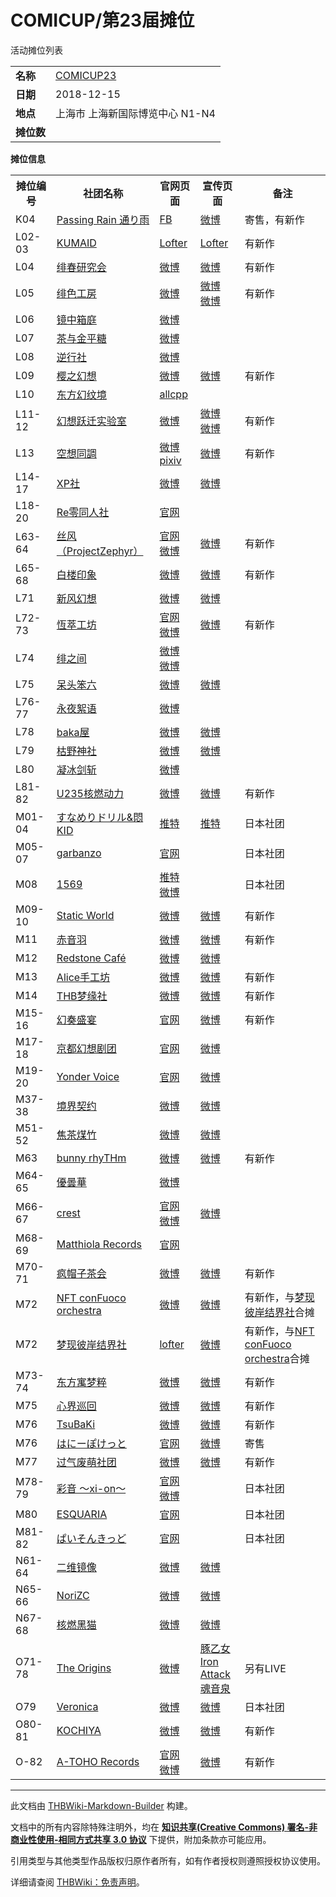 # COMICUP/第23届摊位

<!-- source html: G:\repos\THBWiki-Markdown-Builder\THBWikiMarkdown\Temp\main\7\72\ns0%3ACOMICUP%2F%E7%AC%AC23%E5%B1%8A%E6%91%8A%E4%BD%8D.html -->

活动摊位列表

  
  

  


<table>

<tbody><tr>
<td><b>名称</b></td>
<td><a href="/COMICUP#23" title="COMICUP">COMICUP23</a>
</td></tr>
<tr>
<td><b>日期</b></td>
<td>2018-12-15
</td></tr>
<tr>
<td><b>地点</b></td>
<td>上海市 上海新国际博览中心 N1-N4
</td></tr>
<tr>
<td><b>摊位数</b></td>
<td>
</td></tr></tbody></table>


 **摊位信息**   

<table><tbody><tr><th>摊位编号</th><th>社团名称</th><th>官网页面</th><th>宣传页面</th><th>备注</th></tr><tr><td id="Passing_Rain_通り雨">K04</td><td><a href="/index.php?title=Passing_Rain_%E9%80%9A%E3%82%8A%E9%9B%A8&amp;action=edit&amp;redlink=1" class="new" title="Passing Rain 通り雨（页面不存在）">Passing Rain 通り雨</a></td><td><a rel="nofollow" class="external text" href="https://www.facebook.com/tooriame/">FB</a></td><td><a rel="nofollow" class="external text" href="https://weibo.com/1758042173/H6LmmDvW7?refer_flag=1001030103_">微博</a></td><td>寄售，有新作</td></tr>
<tr><td id="KUMAID">L02-03</td><td><a href="/index.php?title=KUMAID&amp;action=edit&amp;redlink=1" class="new" title="KUMAID（页面不存在）">KUMAID</a></td><td><a rel="nofollow" class="external text" href="http://janna414.lofter.com/">Lofter</a></td><td><a rel="nofollow" class="external text" href="http://janna414.lofter.com/post/118d22_12cead418">Lofter</a></td><td>有新作</td></tr>
<tr><td id="绯春研究会">L04</td><td><a href="./绯春研究会.md" title="绯春研究会">绯春研究会</a></td><td><a rel="nofollow" class="external text" href="https://weibo.com/hisoutara">微博</a></td><td><a rel="nofollow" class="external text" href="https://weibo.com/3420365850/H61Ii2hGa?refer_flag=1001030103_">微博</a></td><td>有新作</td></tr>
<tr><td id="绯色工房">L05</td><td><a href="/index.php?title=%E7%BB%AF%E8%89%B2%E5%B7%A5%E6%88%BF&amp;action=edit&amp;redlink=1" class="new" title="绯色工房（页面不存在）">绯色工房</a></td><td><a rel="nofollow" class="external text" href="https://weibo.com/u/1044996652">微博</a></td><td><a rel="nofollow" class="external text" href="https://weibo.com/1044996652/GzFD8zWuP?from=page_1005051044996652_profile&amp;wvr=6&amp;mod=weibotime">微博</a><br><a rel="nofollow" class="external text" href="https://weibo.com/1044996652/H0Czba6nQ?from=page_1005051044996652_profile&amp;wvr=6&amp;mod=weibotime">微博</a></td><td>有新作</td></tr>
<tr><td id="镜中箱庭">L06</td><td><a href="./镜中箱庭.md" title="镜中箱庭">镜中箱庭</a></td><td><a rel="nofollow" class="external text" href="https://weibo.com/u/6339306659">微博</a></td><td></td><td></td></tr>
<tr><td id="茶与金平糖">L07</td><td><a href="/index.php?title=%E8%8C%B6%E4%B8%8E%E9%87%91%E5%B9%B3%E7%B3%96&amp;action=edit&amp;redlink=1" class="new" title="茶与金平糖（页面不存在）">茶与金平糖</a></td><td><a rel="nofollow" class="external text" href="https://weibo.com/u/3497730527">微博</a></td><td></td><td></td></tr>
<tr><td id="逆行社">L08</td><td><a href="./逆行社.md" title="逆行社">逆行社</a></td><td><a rel="nofollow" class="external text" href="https://weibo.com/MrCrys">微博</a></td><td></td><td></td></tr>
<tr><td id="樱之幻想">L09</td><td><a href="./樱之幻想.md" title="樱之幻想">樱之幻想</a></td><td><a rel="nofollow" class="external text" href="https://weibo.com/u/6878863753">微博</a></td><td><a rel="nofollow" class="external text" href="https://weibo.com/6878863753/H6mV7spQU?from=page_1005056878863753_profile&amp;wvr=6&amp;mod=weibotime">微博</a></td><td>有新作</td></tr>
<tr><td id="东方幻纹境">L10</td><td><a href="/index.php?title=%E4%B8%9C%E6%96%B9%E5%B9%BB%E7%BA%B9%E5%A2%83&amp;action=edit&amp;redlink=1" class="new" title="东方幻纹境（页面不存在）">东方幻纹境</a></td><td><a rel="nofollow" class="external text" href="http://www.allcpp.cn/d/122815.do">allcpp</a></td><td></td><td></td></tr>
<tr><td id="幻想跃迁实验室">L11-12</td><td><a href="./幻想跃迁实验室.md" title="幻想跃迁实验室">幻想跃迁实验室</a></td><td><a rel="nofollow" class="external text" href="http://weibo.com/u/6349819065">微博</a></td><td><a rel="nofollow" class="external text" href="https://weibo.com/6349819065/H6azppKaT?from=page_1005056349819065_profile&amp;wvr=6&amp;mod=weibotime">微博</a><br><a rel="nofollow" class="external text" href="https://weibo.com/6349819065/H6UYg33m7?from=page_1005056349819065_profile&amp;wvr=6&amp;mod=weibotime">微博</a></td><td>有新作</td></tr>
<tr><td id="空想同調">L13</td><td><a href="/index.php?title=%E7%A9%BA%E6%83%B3%E5%90%8C%E8%AA%BF&amp;action=edit&amp;redlink=1" class="new" title="空想同調（页面不存在）">空想同調</a></td><td><a rel="nofollow" class="external text" href="https://weibo.com/5616066947">微博</a><br><a rel="nofollow" class="external text" href="https://www.pixiv.net/member.php?id=6288725">pixiv</a></td><td><a rel="nofollow" class="external text" href="https://weibo.com/5616066947/H4fZV6Pif">微博</a></td><td>有新作</td></tr>
<tr><td id="XP社">L14-17</td><td><a href="./XP社.md" title="XP社">XP社</a></td><td><a rel="nofollow" class="external text" href="https://weibo.com/u/6012292186">微博</a></td><td><a rel="nofollow" class="external text" href="https://weibo.com/6012292186/H6VifnCgS?from=page_1005056012292186_profile&amp;wvr=6&amp;mod=weibotime">微博</a></td><td></td></tr>
<tr><td id="Re零同人社">L18-20</td><td><a href="./Re零同人社.md" title="Re零同人社">Re零同人社</a></td><td><a rel="nofollow" class="external text" href="http://tns.epicomic.com/">官网</a></td><td></td><td></td></tr>
<tr><td id="丝风（ProjectZephyr）">L63-64</td><td><a href="./丝风（ProjectZephyr）.md" title="丝风（ProjectZephyr）">丝风（ProjectZephyr）</a></td><td><a rel="nofollow" class="external text" href="http://dbs.thb.io/">官网</a><br><a rel="nofollow" class="external text" href="https://weibo.com/windprincess">微博</a></td><td><a rel="nofollow" class="external text" href="https://weibo.com/2169415120/H4SVMt9D9?from=page_1005052169415120_profile&amp;wvr=6&amp;mod=weibotime">微博</a></td><td>有新作</td></tr>
<tr><td id="白楼印象">L65-68</td><td><a href="./白楼印象.md" title="白楼印象">白楼印象</a></td><td><a rel="nofollow" class="external text" href="http://weibo.com/OSHX">微博</a></td><td><a rel="nofollow" class="external text" href="https://weibo.com/1655140124/H5ffVgGX2?from=page_1005051655140124_profile&amp;wvr=6&amp;mod=weibotime">微博</a></td><td>有新作</td></tr>
<tr><td id="新风幻想">L71</td><td><a href="./新风幻想.md" title="新风幻想">新风幻想</a></td><td><a rel="nofollow" class="external text" href="https://weibo.com/lleu1990">微博</a></td><td><a rel="nofollow" class="external text" href="https://weibo.com/2906497804/H5ZdhqRxD?from=page_1005052906497804_profile&amp;wvr=6&amp;mod=weibotime">微博</a></td><td></td></tr>
<tr><td id="恆萃工坊">L72-73</td><td><a href="./恆萃工坊.md" title="恆萃工坊">恆萃工坊</a></td><td><a rel="nofollow" class="external text" href="http://blog.pixnet.net/youtien">官网</a><br><a rel="nofollow" class="external text" href="https://www.weibo.com/1374223475">微博</a></td><td><a rel="nofollow" class="external text" href="https://weibo.com/1374223475/H5DfYo0z6?from=page_1005051374223475_profile&amp;wvr=6&amp;mod=weibotime">微博</a></td><td>有新作</td></tr>
<tr><td id="绯之间">L74</td><td><a href="./绯之间.md" title="绯之间">绯之间</a></td><td><a rel="nofollow" class="external text" href="https://weibo.com/u/5291029425">微博</a><br><a rel="nofollow" class="external text" href="https://weibo.com/u/5290445973">微博</a></td><td></td><td></td></tr>
<tr><td id="呆头笨六漫画">L75</td><td><a href="./呆头笨六漫画.md" title="呆头笨六漫画">呆头笨六</a></td><td><a rel="nofollow" class="external text" href="https://weibo.com/5834754601">微博</a></td><td><a rel="nofollow" class="external text" href="https://weibo.com/5834754601/H7epaxmvO?from=page_1005055834754601_profile&amp;wvr=6&amp;mod=weibotime">微博</a></td><td></td></tr>
<tr><td id="永夜絮语">L76-77</td><td><a href="/index.php?title=%E6%B0%B8%E5%A4%9C%E7%B5%AE%E8%AF%AD&amp;action=edit&amp;redlink=1" class="new" title="永夜絮语（页面不存在）">永夜絮语</a></td><td><a rel="nofollow" class="external text" href="https://weibo.com/u/1973079897">微博</a></td><td></td><td></td></tr>
<tr><td id="baka屋">L78</td><td><a href="/index.php?title=baka%E5%B1%8B&amp;action=edit&amp;redlink=1" class="new" title="baka屋（页面不存在）">baka屋</a></td><td><a rel="nofollow" class="external text" href="https://weibo.com/orangechans">微博</a></td><td><a rel="nofollow" class="external text" href="https://weibo.com/1794192832/H4qRHr7Fv?from=page_1005051794192832_profile&amp;wvr=6&amp;mod=weibotime">微博</a></td><td></td></tr>
<tr><td id="枯野神社">L79</td><td><a href="/index.php?title=%E6%9E%AF%E9%87%8E%E7%A5%9E%E7%A4%BE&amp;action=edit&amp;redlink=1" class="new" title="枯野神社（页面不存在）">枯野神社</a></td><td><a rel="nofollow" class="external text" href="https://weibo.com/u/2706747985">微博</a></td><td><a rel="nofollow" class="external text" href="https://weibo.com/1794192832/H4qRHr7Fv?from=page_1005051794192832_profile&amp;wvr=6&amp;mod=weibotime">微博</a></td><td></td></tr>
<tr><td id="凝冰剑斩">L80</td><td><a href="./凝冰剑斩.md" title="凝冰剑斩">凝冰剑斩</a></td><td><a rel="nofollow" class="external text" href="https://weibo.com/ningbingjianzhan/">微博</a></td><td></td><td></td></tr>
<tr><td id="U235核燃动力">L81-82</td><td><a href="./U235核燃动力.md" title="U235核燃动力">U235核燃动力</a></td><td><a rel="nofollow" class="external text" href="https://weibo.com/235u">微博</a></td><td><a rel="nofollow" class="external text" href="https://weibo.com/1865954684/H6jse4hEl?from=page_1006061865954684_profile&amp;wvr=6&amp;mod=weibotime">微博</a></td><td>有新作</td></tr>
<tr><td id="すなめりドリル&amp;悶KID">M01-04</td><td><a href="/index.php?title=%E3%81%99%E3%81%AA%E3%82%81%E3%82%8A%E3%83%89%E3%83%AA%E3%83%AB%26%E6%82%B6KID&amp;action=edit&amp;redlink=1" class="new" title="すなめりドリル&amp;悶KID（页面不存在）">すなめりドリル&amp;悶KID</a></td><td><a rel="nofollow" class="external text" href="https://twitter.com/SunameriDrill">推特</a></td><td><a rel="nofollow" class="external text" href="https://twitter.com/SunameriDrill/status/1070689483471884288">推特</a></td><td>日本社团</td></tr>
<tr><td id="garbanzo">M05-07</td><td><a href="./garbanzo.md" title="garbanzo">garbanzo</a></td><td><a rel="nofollow" class="external text" href="http://fishhouse.harisen.jp/">官网</a></td><td></td><td>日本社团</td></tr>
<tr><td id="1569">M08</td><td><a href="./1569.md" title="1569">1569</a></td><td><a rel="nofollow" class="external text" href="https://twitter.com/kiku1569">推特</a><br><a rel="nofollow" class="external text" href="https://weibo.com/u/6262817269">微博</a></td><td></td><td>日本社团</td></tr>
<tr><td id="Static_World">M09-10</td><td><a href="./Static_World.md" title="Static World">Static World</a></td><td><a rel="nofollow" class="external text" href="https://weibo.com/u/2246753633/">微博</a></td><td><a rel="nofollow" class="external text" href="https://weibo.com/2246753633/H7doCfkvs?from=page_1005052246753633_profile&amp;wvr=6&amp;mod=weibotime">微博</a></td><td>有新作</td></tr>
<tr><td id="赤音羽">M11</td><td><a href="./赤音羽.md" title="赤音羽">赤音羽</a></td><td><a rel="nofollow" class="external text" href="https://weibo.com/hanachan0v0">微博</a></td><td><a rel="nofollow" class="external text" href="https://weibo.com/1134377175/H6jne6pS0">微博</a></td><td>有新作</td></tr>
<tr><td id="Redstone_Café">M12</td><td><a href="./Prismriver_de_la_nuit.md" title="Prismriver de la nuit" unred="">Redstone Café</a></td><td><a rel="nofollow" class="external text" href="http://weibo.com/redstonecafe">微博</a></td><td><a rel="nofollow" class="external text" href="https://weibo.com/5776525270/H6h7kdTZx?from=page_1005055776525270_profile&amp;wvr=6&amp;mod=weibotime">微博</a></td><td></td></tr>
<tr><td id="Alice手工坊">M13</td><td><a href="./Alice手工坊.md" title="Alice手工坊">Alice手工坊</a></td><td><a rel="nofollow" class="external text" href="https://www.weibo.com/u/6466575109">微博</a></td><td><a rel="nofollow" class="external text" href="https://weibo.com/6466575109/H5G4Kl7As?from=page_1005056466575109_profile&amp;wvr=6&amp;mod=weibotime">微博</a></td><td>有新作</td></tr>
<tr><td id="THB梦缘社">M14</td><td><a href="./THB梦缘社.md" title="THB梦缘社">THB梦缘社</a></td><td><a rel="nofollow" class="external text" href="https://www.weibo.com/3197083635">微博</a></td><td><a rel="nofollow" class="external text" href="https://weibo.com/3197083635/H6tRfjtRz?from=page_1005053197083635_profile&amp;wvr=6&amp;mod=weibotime">微博</a></td><td>有新作</td></tr>
<tr><td id="幻奏盛宴">M15-16</td><td><a href="./幻奏盛宴.md" title="幻奏盛宴">幻奏盛宴</a></td><td><a rel="nofollow" class="external text" href="http://touhou-symphony.moe/">官网</a></td><td><a rel="nofollow" class="external text" href="https://weibo.com/1343373373/H4kvx1M1q?from=page_1005051343373373_profile&amp;wvr=6&amp;mod=weibotime">微博</a></td><td>有新作</td></tr>
<tr><td id="京都幻想剧团">M17-18</td><td><a href="./京都幻想剧团.md" title="京都幻想剧团">京都幻想剧团</a></td><td><a rel="nofollow" class="external text" href="http://kyotofantasytroupe.net/">官网</a></td><td><a rel="nofollow" class="external text" href="https://weibo.com/1343373373/H6IzysbYA?from=page_1005051343373373_profile&amp;wvr=6&amp;mod=weibotime">微博</a></td><td></td></tr>
<tr><td id="Yonder_Voice">M19-20</td><td><a href="./Yonder_Voice.md" title="Yonder Voice">Yonder Voice</a></td><td><a rel="nofollow" class="external text" href="http://yondervoice.net">官网</a></td><td><a rel="nofollow" class="external text" href="https://weibo.com/1651912042/H7njkyl9p">微博</a></td><td></td></tr>
<tr><td id="境界契约">M37-38</td><td><a href="/index.php?title=%E5%A2%83%E7%95%8C%E5%A5%91%E7%BA%A6&amp;action=edit&amp;redlink=1" class="new" title="境界契约（页面不存在）">境界契约</a></td><td><a rel="nofollow" class="external text" href="https://weibo.com/kirikiriko">微博</a></td><td><a rel="nofollow" class="external text" href="https://weibo.com/1801223414/H5RuM1MpK?from=page_1005051801223414_profile&amp;wvr=6&amp;mod=weibotime">微博</a></td><td></td></tr>
<tr><td id="焦茶煤竹">M51-52</td><td><a href="/index.php?title=%E7%84%A6%E8%8C%B6%E7%85%A4%E7%AB%B9&amp;action=edit&amp;redlink=1" class="new" title="焦茶煤竹（页面不存在）">焦茶煤竹</a></td><td><a rel="nofollow" class="external text" href="https://www.weibo.com/u/2276916112">微博</a></td><td><a rel="nofollow" class="external text" href="https://www.weibo.com/2276916112/H71C7yESt?from=page_1005052276916112_profile&amp;wvr=6&amp;mod=weibotime">微博</a></td><td></td></tr>
<tr><td id="bunny_rhyTHm">M63</td><td><a href="./bunny_rhyTHm.md" title="bunny rhyTHm">bunny rhyTHm</a></td><td><a rel="nofollow" class="external text" href="http://weibo.com/bunnyrhyTHm">微博</a></td><td><a rel="nofollow" class="external text" href="https://weibo.com/6027435934/H55skpo0L?from=page_1005056027435934_profile&amp;wvr=6&amp;mod=weibotime">微博</a></td><td>有新作</td></tr>
<tr><td id="優曇華">M64-65</td><td><a href="./優曇華.md" title="優曇華">優曇華</a></td><td><a rel="nofollow" class="external text" href="http://weibo.com/dawnroll">微博</a></td><td></td><td></td></tr>
<tr><td id="crest">M66-67</td><td><a href="./Crest.md" title="Crest" unred="">crest</a></td><td><a rel="nofollow" class="external text" href="http://crest-music.net/">官网</a><br><a rel="nofollow" class="external text" href="https://weibo.com/jeetcrest">微博</a></td><td><a rel="nofollow" class="external text" href="https://weibo.com/5943793526/H73o63yps?from=page_1005055943793526_profile&amp;wvr=6&amp;mod=weibotime">微博</a></td><td></td></tr>
<tr><td id="Matthiola_Records">M68-69</td><td><a href="./Matthiola_Records.md" title="Matthiola Records">Matthiola Records</a></td><td><a rel="nofollow" class="external text" href="http://matthiola-rec.net/">官网</a></td><td></td><td></td></tr>
<tr><td id="疯帽子茶会">M70-71</td><td><a href="./疯帽子茶会.md" title="疯帽子茶会">疯帽子茶会</a></td><td><a rel="nofollow" class="external text" href="https://weibo.com/u/5429931302">微博</a></td><td><a rel="nofollow" class="external text" href="https://weibo.com/5429931302/H6UzCn3r1">微博</a></td><td>有新作</td></tr>
<tr><td id="NFT_conFuoco_orchestra">M72</td><td><a href="./NFT_conFuoco_orchestra.md" title="NFT conFuoco orchestra">NFT conFuoco orchestra</a></td><td><a rel="nofollow" class="external text" href="https://weibo.com/u/6619838228">微博</a></td><td><a rel="nofollow" class="external text" href="https://weibo.com/6619838228/H6kkirrWC">微博</a></td><td>有新作，与<a href="./梦现彼岸结界社.md" title="梦现彼岸结界社">梦现彼岸结界社</a>合摊</td></tr>
<tr><td id="梦现彼岸结界社">M72</td><td><a href="./梦现彼岸结界社.md" title="梦现彼岸结界社">梦现彼岸结界社</a></td><td><a rel="nofollow" class="external text" href="http://mxbajj.lofter.com/">lofter</a></td><td><a rel="nofollow" class="external text" href="https://weibo.com/6619838228/H6kkirrWC">微博</a></td><td>有新作，与<a href="./NFT_conFuoco_orchestra.md" title="NFT conFuoco orchestra">NFT conFuoco orchestra</a>合摊</td></tr>
<tr><td id="东方寓梦粹">M73-74</td><td><a href="./东方寓梦粹.md" title="东方寓梦粹">东方寓梦粹</a></td><td><a rel="nofollow" class="external text" href="https://www.weibo.com/u/6299443176">微博</a></td><td><a rel="nofollow" class="external text" href="https://weibo.com/6299443176/H74ZpvQzN?from=page_1005056299443176_profile&amp;wvr=6&amp;mod=weibotime">微博</a></td><td>有新作</td></tr>
<tr><td id="心界巡回">M75</td><td><a href="/%E5%BF%83%E7%95%8C%E5%B7%A1%E5%9B%9E" class="mw-redirect" title="心界巡回">心界巡回</a></td><td><a rel="nofollow" class="external text" href="https://weibo.com/u/6411746236">微博</a></td><td><a rel="nofollow" class="external text" href="https://weibo.com/6411746236/H69Pv1efM">微博</a></td><td>有新作</td></tr>
<tr><td id="TsuBaKi">M76</td><td><a href="./TsuBaKi.md" title="TsuBaKi">TsuBaKi</a></td><td><a rel="nofollow" class="external text" href="https://www.weibo.com/u/6016450219">微博</a></td><td><a rel="nofollow" class="external text" href="https://weibo.com/6016450219/H6tnjFvMN?from=page_1005056016450219_profile&amp;wvr=6&amp;mod=weibotime">微博</a></td><td>有新作</td></tr>
<tr><td id="はにーぽけっと">M76</td><td><a href="./はにーぽけっと.md" title="はにーぽけっと">はにーぽけっと</a></td><td><a rel="nofollow" class="external text" href="http://hanipoke.com/">官网</a></td><td><a rel="nofollow" class="external text" href="https://weibo.com/6016450219/H6QAl1Fw1?from=page_1005056016450219_profile&amp;wvr=6&amp;mod=weibotime">微博</a></td><td>寄售</td></tr>
<tr><td id="过气废萌社团">M77</td><td><a href="./过气废萌社团.md" title="过气废萌社团">过气废萌社团</a></td><td><a rel="nofollow" class="external text" href="https://www.weibo.com/3226786671">微博</a></td><td><a rel="nofollow" class="external text" href="https://weibo.com/3226786671/H67ZCaILe">微博</a></td><td>有新作</td></tr>
<tr><td id="彩音_〜xi-on〜">M78-79</td><td><a href="./彩音_～xi-on～.md" title="彩音 ～xi-on～" unred="">彩音 〜xi-on〜</a></td><td><a rel="nofollow" class="external text" href="http://xion-music.com">官网</a><br><a rel="nofollow" class="external text" href="https://weibo.com/u/6148268376">微博</a></td><td></td><td>日本社团</td></tr>
<tr><td id="ESQUARIA">M80</td><td><a href="./ESQUARIA.md" title="ESQUARIA">ESQUARIA</a></td><td><a rel="nofollow" class="external text" href="http://esquaria.net/">官网</a></td><td></td><td>日本社团</td></tr>
<tr><td id="ぱいそんきっど">M81-82</td><td><a href="/index.php?title=%E3%81%B1%E3%81%84%E3%81%9D%E3%82%93%E3%81%8D%E3%81%A3%E3%81%A9&amp;action=edit&amp;redlink=1" class="new" title="ぱいそんきっど（页面不存在）">ぱいそんきっど</a></td><td><a rel="nofollow" class="external text" href="http://pythonkid.blog.fc2.com/">官网</a></td><td></td><td>日本社团</td></tr>
<tr><td id="二维镜像">N61-64</td><td><a href="/%E4%BA%8C%E7%BB%B4%E9%95%9C%E5%83%8F" class="mw-redirect" title="二维镜像">二维镜像</a></td><td><a rel="nofollow" class="external text" href="https://weibo.com/niikyouzou">微博</a></td><td><a rel="nofollow" class="external text" href="https://weibo.com/3182377704/H69Hq76jx">微博</a></td><td></td></tr>
<tr><td id="NoriZC">N65-66</td><td><a href="/index.php?title=NoriZC&amp;action=edit&amp;redlink=1" class="new" title="NoriZC（页面不存在）">NoriZC</a></td><td><a rel="nofollow" class="external text" href="https://weibo.com/zicaitangxiansheng">微博</a></td><td><a rel="nofollow" class="external text" href="https://weibo.com/1893202410/H6a1aBC0f?from=page_1005051893202410_profile&amp;wvr=6&amp;mod=weibotime">微博</a></td><td></td></tr>
<tr><td id="二维镜像">N67-68</td><td><a href="/%E4%BA%8C%E7%BB%B4%E9%95%9C%E5%83%8F" class="mw-redirect" title="二维镜像">核燃黑猫</a></td><td><a rel="nofollow" class="external text" href="https://weibo.com/u/2148538292">微博</a></td><td><a rel="nofollow" class="external text" href="https://weibo.com/2148538292/H0Qqc5fG4">微博</a></td><td></td></tr>
<tr><td id="猫茶馆">O71-78</td><td><a href="./猫茶馆.md" title="猫茶馆">The Origins</a></td><td><a rel="nofollow" class="external text" href="https://www.weibo.com/liveorigins">微博</a></td><td><a rel="nofollow" class="external text" href="https://www.weibo.com/5889121782/H6M6OvtqK?from=page_1005055889121782_profile&amp;wvr=6&amp;mod=weibotime">豚乙女</a><br><a rel="nofollow" class="external text" href="https://www.weibo.com/5718710468/H7fGB0lSV">Iron Attack</a><br><a rel="nofollow" class="external text" href="https://www.weibo.com/1741550804/H74hQqBbX">魂音泉</a></td><td>另有LIVE</td></tr>
<tr><td id="Veronica">O79</td><td><a href="/index.php?title=Veronica&amp;action=edit&amp;redlink=1" class="new" title="Veronica（页面不存在）">Veronica</a></td><td><a rel="nofollow" class="external text" href="https://www.weibo.com/u/5893731277">微博</a></td><td><a rel="nofollow" class="external text" href="https://weibo.com/5893731277/H79hAaXES">微博</a></td><td>日本社团</td></tr>
<tr><td id="KOCHIYA">O80-81</td><td><a href="./KOCHIYA.md" title="KOCHIYA">KOCHIYA</a></td><td><a rel="nofollow" class="external text" href="https://weibo.com/campione1994">微博</a></td><td><a rel="nofollow" class="external text" href="https://weibo.com/2649069467/H5m1SfGx8?from=page_1005052649069467_profile&amp;wvr=6&amp;mod=weibotime">微博</a></td><td>有新作</td></tr>
<tr><td id="A-TOHO_Records">O-82</td><td><a href="./A-Toho_Records.md" title="A-Toho Records" unred="">A-TOHO Records</a></td><td><a rel="nofollow" class="external text" href="http://Audio-magician.com">官网</a><br><a rel="nofollow" class="external text" href="https://weibo.com/p/1005056353788003/">微博</a></td><td><a rel="nofollow" class="external text" href="https://weibo.com/6353788003/H5SVc40Sq">微博</a></td><td>有新作</td></tr></tbody></table>







---

此文档由 [THBWiki-Markdown-Builder](https://github.com/Delsin-Yu/THBWiki-Markdown-Builder) 构建。

文档中的所有内容除特殊注明外，均在 [**知识共享(Creative Commons) 署名-非商业性使用-相同方式共享 3.0 协议**](https://creativecommons.org/licenses/by-sa/3.0/deed.zh-hans) 下提供，附加条款亦可能应用。

引用类型与其他类型作品版权归原作者所有，如有作者授权则遵照授权协议使用。

详细请查阅 [THBWiki：免责声明](https://thbwiki.cc/THBWiki:%E5%85%8D%E8%B4%A3%E5%A3%B0%E6%98%8E)。

